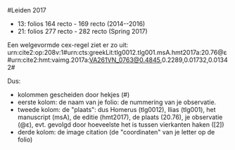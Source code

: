 #Leiden 2017

* 13: folios 164 recto - 169 recto (2014--2016)
* 21: folios 277 recto - 282 recto (Spring 2017)


Een welgevormde cex-regel ziet er zo uit:
urn:cite2:op:208v:1#urn:cts:greekLit:tlg0012.tlg001.msA.hmt2017a:20.76@ε#urn:cite2:hmt:vaimg.2017a:VA261VN_0763@0.4845,0.2289,0.01732,0.01342#

Dus:
* kolommen gescheiden door hekjes (#)
* eerste kolom: de naam van je folio: de nummering van je observatie. 
* tweede kolom: de "plaats": dus Homerus (tlg0012), Ilias (tlg001), het manuscript (msA), de editie (hmt2017), de plaats (20.76), je observatie (@ε), evt. gevolgd door hoeveelste het is tussen vierkanten haken ([2])
* derde kolom: de image citation (de "coordinaten" van je letter op de folio)
